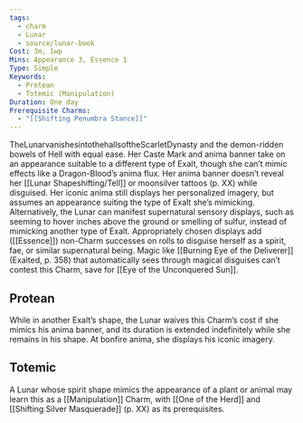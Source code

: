 ```yaml
---
tags:
  - charm
  - Lunar
  - source/lunar-book
Cost: 3m, 1wp
Mins: Appearance 3, Essence 1
Type: Simple
Keywords:
  - Protean
  - Totemic (Manipulation)
Duration: One day
Prerequisite Charms:
  - "[[Shifting Penumbra Stance]]"
---
```

TheLunarvanishesintothehallsoftheScarletDynasty and the demon-ridden bowels of Hell with equal ease. Her Caste Mark and anima banner take on an appearance suitable to a different type of Exalt, though she can’t mimic effects like a Dragon-Blood’s anima flux. Her anima banner doesn’t reveal her [[Lunar Shapeshifting/Tell]] or moonsilver tattoos (p. XX) while disguised. Her iconic anima still displays her personalized imagery, but assumes an appearance suiting the type of Exalt she’s mimicking. Alternatively, the Lunar can manifest supernatural sensory displays, such as seeming to hover inches above the ground or smelling of sulfur, instead of mimicking another type of Exalt. Appropriately chosen displays add ([[Essence]]) non-Charm successes on rolls to disguise herself as a spirit, fae, or similar supernatural being. Magic like [[Burning Eye of the Deliverer]] (Exalted, p. 358) that automatically sees through magical disguises can’t contest this Charm, save for [[Eye of the Unconquered Sun]]. 
## Protean 

While in another Exalt’s shape, the Lunar waives this Charm’s cost if she mimics his anima banner, and its duration is extended indefinitely while she remains in his shape. At bonfire anima, she displays his iconic imagery. 
## Totemic 

A Lunar whose spirit shape mimics the appearance of a plant or animal may learn this as a [[Manipulation]] Charm, with [[One of the Herd]] and [[Shifting Silver Masquerade]] (p. XX) as its prerequisites.